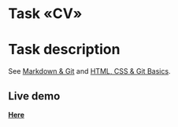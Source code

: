 # Task «CV»

# Task description
See [Markdown & Git](./task-git-markdown.md) and [HTML, CSS & Git Basics](./task-codejam-cv.md).

## Live demo
**[Here](https://nordenf-cv.netlify.com/)**
